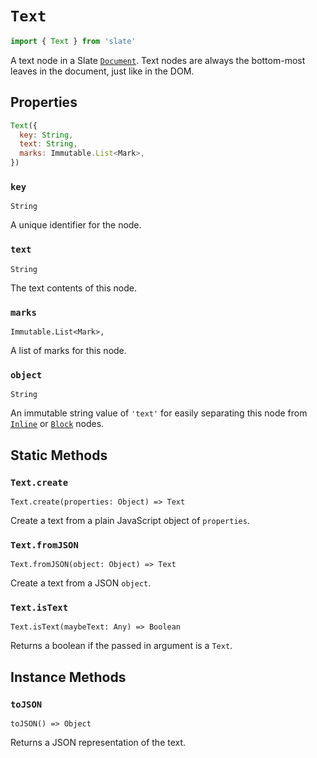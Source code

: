 # `Text`

```js
import { Text } from 'slate'
```

A text node in a Slate [`Document`](./document.md). Text nodes are always the bottom-most leaves in the document, just like in the DOM.

## Properties

```js
Text({
  key: String,
  text: String,
  marks: Immutable.List<Mark>,
})
```

### `key`

`String`

A unique identifier for the node.

### `text`

`String`

The text contents of this node.

### `marks`

`Immutable.List<Mark>,`

A list of marks for this node.

### `object`

`String`

An immutable string value of `'text'` for easily separating this node from [`Inline`](./inline.md) or [`Block`](./block.md) nodes.

## Static Methods

### `Text.create`

`Text.create(properties: Object) => Text`

Create a text from a plain JavaScript object of `properties`.

### `Text.fromJSON`

`Text.fromJSON(object: Object) => Text`

Create a text from a JSON `object`.

### `Text.isText`

`Text.isText(maybeText: Any) => Boolean`

Returns a boolean if the passed in argument is a `Text`.

## Instance Methods

### `toJSON`

`toJSON() => Object`

Returns a JSON representation of the text.
